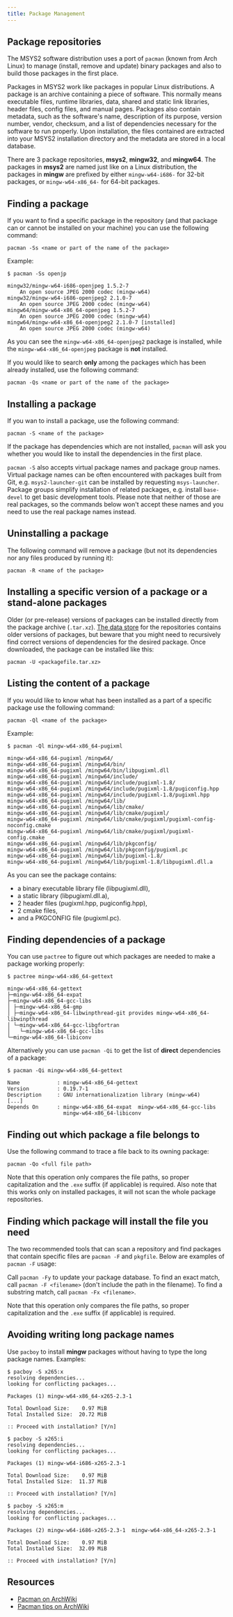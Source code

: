 ```yaml
---
title: Package Management
---
```


## Package repositories

The MSYS2 software distribution uses a port of `pacman` (known from Arch Linux) to manage (install, remove and update) binary packages and also to build those packages in the first place.

Packages in MSYS2 work like packages in popular Linux distributions. A package is an archive containing a piece of software. This normally means executable files, runtime libraries, data, shared and static link libraries, header files, config files, and manual pages. Packages also contain metadata, such as the software's name, description of its purpose, version number, vendor, checksum, and a list of dependencies necessary for the software to run properly. Upon installation, the files contained are extracted into your MSYS2 installation directory and the metadata are stored in a local database.

There are 3 package repositories, **msys2**, **mingw32**, and **mingw64**. The packages in **msys2** are named just like on a Linux distribution, the packages in **mingw** are prefixed by either `mingw-w64-i686-` for 32-bit packages, or `mingw-w64-x86_64-` for 64-bit packages.


## Finding a package

If you want to find a specific package in the repository (and that package can or cannot be installed on your machine) you can use the following command:

`pacman -Ss <name or part of the name of the package>`

Example:

`$ pacman -Ss openjp`

    mingw32/mingw-w64-i686-openjpeg 1.5.2-7
        An open source JPEG 2000 codec (mingw-w64)
    mingw32/mingw-w64-i686-openjpeg2 2.1.0-7
        An open source JPEG 2000 codec (mingw-w64)
    mingw64/mingw-w64-x86_64-openjpeg 1.5.2-7
        An open source JPEG 2000 codec (mingw-w64)
    mingw64/mingw-w64-x86_64-openjpeg2 2.1.0-7 [installed]
        An open source JPEG 2000 codec (mingw-w64)

As you can see the `mingw-w64-x86_64-openjpeg2` package is installed, while the `mingw-w64-x86_64-openjpeg` package is **not** installed.

If you would like to search **only** among the packages which has been already installed, use the following command:

`pacman -Qs <name or part of the name of the package>`

## Installing a package

If you wan to install a package, use the following command:

`pacman -S <name of the package>`

If the package has dependencies which are not installed, `pacman` will ask you whether you would like to install the dependencies in the first place.

`pacman -S` also accepts virtual package names and package group names. Virtual package names can be often encountered with packages built from Git, e.g. `msys2-launcher-git` can be installed by requesting `msys-launcher`. Package groups simplify installation of related packages, e.g. install `base-devel` to get basic development tools. Please note that neither of those are real packages, so the commands below won't accept these names and you need to use the real package names instead.

## Uninstalling a package

The following command will remove a package (but not its dependencies nor any files produced by running it):

`pacman -R <name of the package>`

## Installing a specific version of a package or a stand-alone packages

Older (or pre-release) versions of packages can be installed directly from the package archive (`.tar.xz`). [The data store](http://repo.msys2.org/) for the repositories contains older versions of packages, but beware that you might need to recursively find correct versions of dependencies for the desired package. Once downloaded, the package can be installed like this:

`pacman -U <packagefile.tar.xz>`

## Listing the content of a package

If you would like to know what has been installed as a part of a specific package use the following command:

`pacman -Ql <name of the package>`

Example:

`$ pacman -Ql mingw-w64-x86_64-pugixml`

```
mingw-w64-x86_64-pugixml /mingw64/
mingw-w64-x86_64-pugixml /mingw64/bin/
mingw-w64-x86_64-pugixml /mingw64/bin/libpugixml.dll
mingw-w64-x86_64-pugixml /mingw64/include/
mingw-w64-x86_64-pugixml /mingw64/include/pugixml-1.8/
mingw-w64-x86_64-pugixml /mingw64/include/pugixml-1.8/pugiconfig.hpp
mingw-w64-x86_64-pugixml /mingw64/include/pugixml-1.8/pugixml.hpp
mingw-w64-x86_64-pugixml /mingw64/lib/
mingw-w64-x86_64-pugixml /mingw64/lib/cmake/
mingw-w64-x86_64-pugixml /mingw64/lib/cmake/pugixml/
mingw-w64-x86_64-pugixml /mingw64/lib/cmake/pugixml/pugixml-config-noconfig.cmake
mingw-w64-x86_64-pugixml /mingw64/lib/cmake/pugixml/pugixml-config.cmake
mingw-w64-x86_64-pugixml /mingw64/lib/pkgconfig/
mingw-w64-x86_64-pugixml /mingw64/lib/pkgconfig/pugixml.pc
mingw-w64-x86_64-pugixml /mingw64/lib/pugixml-1.8/
mingw-w64-x86_64-pugixml /mingw64/lib/pugixml-1.8/libpugixml.dll.a
```

As you can see the package contains:

* a binary executable library file (libpugixml.dll),
* a static library (libpugixml.dll.a),
* 2 header files (pugixml.hpp, pugiconfig.hpp),
* 2 cmake files,
* and a PKGCONFIG file (pugixml.pc).

## Finding dependencies of a package

You can use `pactree` to figure out which packages are needed to make a package working properly:

`$ pactree mingw-w64-x86_64-gettext`

```
mingw-w64-x86_64-gettext
├─mingw-w64-x86_64-expat
├─mingw-w64-x86_64-gcc-libs
│ ├─mingw-w64-x86_64-gmp
│ ├─mingw-w64-x86_64-libwinpthread-git provides mingw-w64-x86_64-libwinpthread
│ └─mingw-w64-x86_64-gcc-libgfortran
│   └─mingw-w64-x86_64-gcc-libs
└─mingw-w64-x86_64-libiconv
```

Alternatively you can use `pacman -Qi` to get the list of **direct** dependencies of a package:

`$ pacman -Qi mingw-w64-x86_64-gettext`

```
Name            : mingw-w64-x86_64-gettext
Version         : 0.19.7-1
Description     : GNU internationalization library (mingw-w64)
[...]
Depends On      : mingw-w64-x86_64-expat  mingw-w64-x86_64-gcc-libs
                  mingw-w64-x86_64-libiconv
```

## Finding out which package a file belongs to

Use the following command to trace a file back to its owning package:

`pacman -Qo <full file path>`

Note that this operation only compares the file paths, so proper capitalization and the `.exe` suffix (if applicable) is required. Also note that this works only on installed packages, it will not scan the whole package repositories.

## Finding which package will install the file you need

The two recommended tools that can scan a repository and find packages that contain specific files are `pacman -F` and `pkgfile`. Below are examples of `pacman -F` usage:

Call `pacman -Fy` to update your package database. To find an exact match, call `pacman -F <filename>` (don't include the path in the filename). To find a substring match, call `pacman -Fx <filename>`.

Note that this operation only compares the file paths, so proper capitalization and the `.exe` suffix (if applicable) is required.

## Avoiding writing long package names

Use `pacboy` to install **mingw** packages without having to type the long package names. Examples:

```
$ pacboy -S x265:x
resolving dependencies...
looking for conflicting packages...

Packages (1) mingw-w64-x86_64-x265-2.3-1

Total Download Size:    0.97 MiB
Total Installed Size:  20.72 MiB

:: Proceed with installation? [Y/n]
```
```
$ pacboy -S x265:i
resolving dependencies...
looking for conflicting packages...

Packages (1) mingw-w64-i686-x265-2.3-1

Total Download Size:    0.97 MiB
Total Installed Size:  11.37 MiB

:: Proceed with installation? [Y/n]
```
```
$ pacboy -S x265:m
resolving dependencies...
looking for conflicting packages...

Packages (2) mingw-w64-i686-x265-2.3-1  mingw-w64-x86_64-x265-2.3-1

Total Download Size:    0.97 MiB
Total Installed Size:  32.09 MiB

:: Proceed with installation? [Y/n]
```

## Resources

- [Pacman on ArchWiki](https://wiki.archlinux.org/index.php/Pacman)
- [Pacman tips on ArchWiki](https://wiki.archlinux.org/index.php/Pacman_tips)
